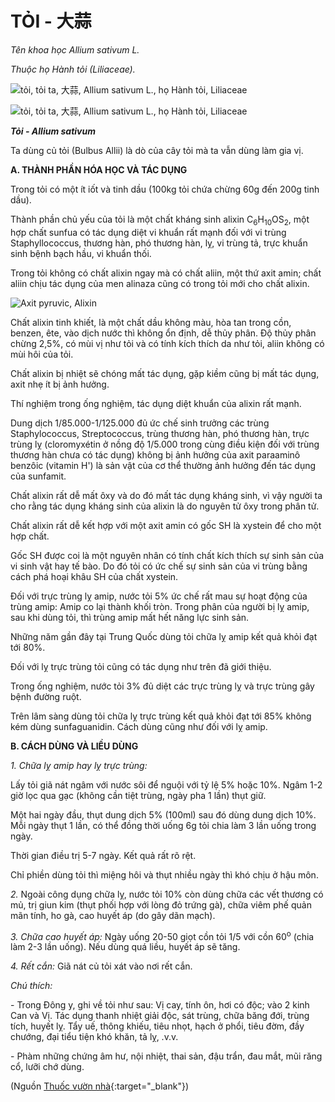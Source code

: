 # TỎI - 大蒜

*Tên khoa học Allium sativum L.*

*Thuộc họ Hành tỏi (Liliaceae).*

![tỏi, tỏi ta, 大蒜, Allium sativum L., họ Hành tỏi, Liliaceae](/imgs/caythuoc/dtl/toi.jpg)

![tỏi, tỏi ta, 大蒜, Allium sativum L., họ Hành tỏi, Liliaceae](/imgs/caythuoc/dtl/toi-2.jpg)

***Tỏi - Allium sativum***

Ta dùng củ tỏi (Bulbus Allii) là dò của cây tỏi mà ta vẫn dùng làm gia vị.

**A. THÀNH PHẦN HÓA HỌC VÀ TÁC DỤNG**

Trong tỏi có một ít iốt và tinh dầu (100kg tỏi chứa chừng 60g đến 200g tinh dầu).

Thành phần chủ yếu của tỏi là một chất kháng sinh alixin C<sub>6</sub>H<sub>10</sub>OS<sub>2</sub>, một hợp chất sunfua có tác dụng diệt vi khuẩn rất mạnh đối với vi trùng Staphyllococcus, thương hàn, phó thương hàn, lỵ, vi trùng tả, trực khuẩn sinh bệnh bạch hầu, vi khuẩn thối.

Trong tỏi không có chất alixin ngay mà có chất aliin, một thứ axit amin; chất aliin chịu tác dụng của men alinaza cũng có trong tỏi mới cho chất alixin.

![Axit pyruvic, Alixin](/imgs/caythuoc/dtl/toi-3.jpg)

Chất alixin tinh khiết, là một chất dầu không màu, hòa tan trong cồn, benzen, ête, vào dịch nước thì không ổn định, dễ thủy phân. Độ thủy phân chừng 2,5%, có mùi vị như tỏi và có tính kích thích da như tỏi, aliin không có mùi hôi của tỏi.

Chất alixin bị nhiệt sẽ chóng mất tác dụng, gặp kiềm cũng bị mất tác dụng, axit nhẹ ít bị ảnh hưởng.

Thí nghiệm trong ống nghiệm, tác dụng diệt khuẩn của alixin rất mạnh.

Dung dịch 1/85.000-1/125.000 đủ ức chế sinh trưởng các trùng Staphylococcus, Streptococcus, trùng thương hàn, phó thương hàn, trực trùng lỵ (cloromyxétin ở nồng độ 1/5.000 trong cùng điều kiện đối với trùng thương hàn chưa có tác dụng) không bị ảnh hưởng của axit paraaminô benzôic (vitamin H') là sản vật của cơ thể thường ảnh hưởng đến tác dụng của sunfamit.

Chất alixin rất dễ mất ôxy và do đó mất tác dụng kháng sinh, vì vậy người ta cho rằng tác dụng kháng sinh của alixin là do nguyên tử ôxy trong phân tử.

Chất alixin rất dễ kết hợp với một axit amin có gốc SH là xystein để cho một hợp chất.

Gốc SH được coi là một nguyên nhân có tính chất kích thích sự sinh sản của vi sinh vật hay tế bào. Do đó tỏi có ức chế sự sinh sản của vi trùng bằng cách phá hoại khâu SH của chất xystein.

Đối với trực trùng lỵ amip, nước tỏi 5% ức chế rất mau sự hoạt động của trùng amip: Amip co lại thành khối tròn. Trong phân của người bị lỵ amip, sau khi dùng tỏi, thì trùng amip mất hết năng lực sinh sản.

Những năm gần đây tại Trung Quốc dùng tỏi chữa lỵ amip kết quả khỏi đạt tới 80%.

Đối với lỵ trực trùng tỏi cũng có tác dụng như trên đã giới thiệu.

Trong ống nghiệm, nước tỏi 3% đủ diệt các trực trùng lỵ và trực trùng gây bệnh đường ruột.

Trên lâm sàng dùng tỏi chữa lỵ trực trùng kết quả khỏi đạt tới 85% không kém dùng sunfaguanidin. Cách dùng cũng như đối với lỵ amip.

**B. CÁCH DÙNG VÀ LIỀU DÙNG**

*1\. Chữa lỵ amip hay lỵ trực trùng:*

Lấy tỏi giã nát ngâm với nước sôi để nguội với tỷ lệ 5% hoặc 10%. Ngâm 1-2 giờ lọc qua gạc (không cần tiệt trùng, ngày pha 1 lần) thụt giữ.

Một hai ngày đầu, thụt dung dịch 5% (100ml) sau đó dùng dung dịch 10%. Mỗi ngày thụt 1 lần, có thể đồng thời uống 6g tỏi chia làm 3 lần uống trong ngày.

Thời gian điều trị 5-7 ngày. Kết quả rất rõ rệt.

Chỉ phiền dùng tỏi thì miệng hôi và thụt nhiều ngày thì khó chịu ở hậu môn.

*2.* Ngoài công dụng chữa lỵ, nước tỏi 10% còn dùng chữa các vết thương có mủ, trị giun kim (thụt phối hợp với lòng đỏ trứng gà), chữa viêm phế quản mãn tính, ho gà, cao huyết áp (do gây dãn mạch).

*3\. Chữa cao huyết áp:* Ngày uống 20-50 giọt cồn tỏi 1/5 với cồn 60<sup>o</sup> (chia làm 2-3 lần uống). Nếu dùng quá liều, huyết áp sẽ tăng.

*4\. Rết cắn:* Giã nát củ tỏi xát vào nơi rết cắn.

*Chú thích:*

\- Trong Đông y, ghi về tỏi như sau: Vị cay, tính ôn, hơi có độc; vào 2 kinh Can và Vị. Tác dụng thanh nhiệt giải độc, sát trùng, chữa băng đới, trùng tích, huyết lỵ. Tẩy uế, thông khiếu, tiêu nhọt, hạch ở phổi, tiêu đờm, đầy chướng, đại tiểu tiện khó khăn, tả lỵ, .v.v.

\- Phàm những chứng âm hư, nội nhiệt, thai sản, đậu trẩn, đau mắt, mũi răng cổ, lưỡi chớ dùng.


(Nguồn [Thuốc vườn nhà](http://thuocvuonnha.com){:target="_blank"})